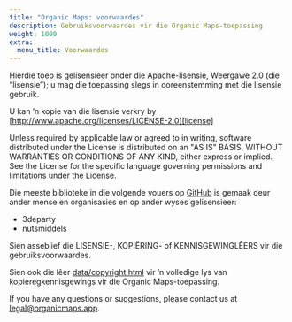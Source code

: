 ```yaml
---
title: "Organic Maps: voorwaardes"
description: Gebruiksvoorwaardes vir die Organic Maps-toepassing
weight: 1000
extra:
  menu_title: Voorwaardes
---
```


Hierdie toep is gelisensieer onder die Apache-lisensie, Weergawe 2.0 (die
“lisensie”); u mag die toepassing slegs in ooreenstemming met die lisensie
gebruik.

U kan ’n kopie van die lisensie verkry by
[http://www.apache.org/licenses/LICENSE-2.0][license]

Unless required by applicable law or agreed to in writing, software distributed under the License is distributed on an "AS IS" BASIS, WITHOUT WARRANTIES OR CONDITIONS OF ANY KIND, either express or implied. See the License for the specific language governing permissions and limitations under the License.

Die meeste biblioteke in die volgende vouers op [GitHub][github] is gemaak
deur ander mense en organisasies en op ander wyses gelisensieer:

- 3departy
- nutsmiddels

Sien asseblief die LISENSIE-, KOPIËRING- of KENNISGEWINGLÊERS vir die
gebruiksvoorwaardes.

Sien ook die lêer [data/copyright.html][copyright] vir ’n volledige lys van
kopieregkennisgewings vir die Organic Maps-toepassing.

If you have any questions or suggestions, please contact us at [legal@organicmaps.app](mailto:legal@organicmaps.app).

[github]: https://github.com/organicmaps/organicmaps
[license]: http://www.apache.org/licenses/LICENSE-2.0
[copyright]: https://htmlpreview.github.io/?https://github.com/organicmaps/organicmaps/master/data/copyright.html
